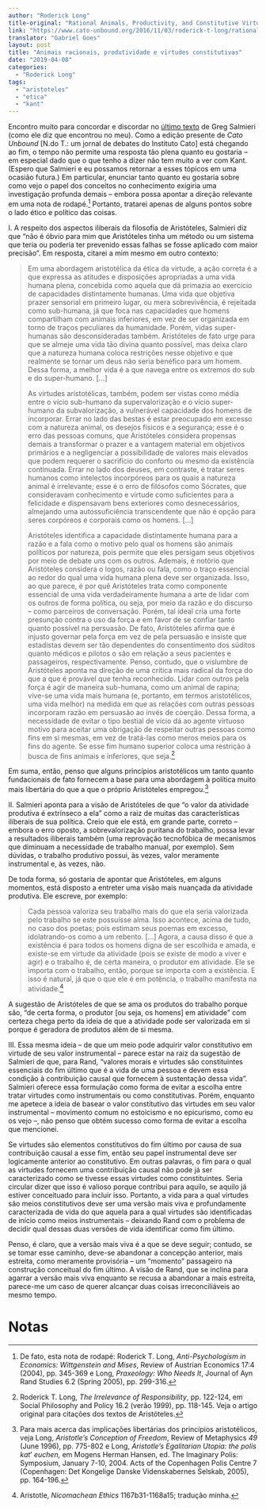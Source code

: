 ```yaml
---
author: "Roderick Long"
title-original: "Rational Animals, Productivity, and Constitutive Virtues"
link: "https://www.cato-unbound.org/2016/11/03/roderick-t-long/rational-animals-productivity-constitutive-virtues"
translator: "Gabriel Goes"
layout: post
title: "Animais racionais, produtividade e virtudes constitutivas"
date: "2019-04-08"
categories:   
  - "Roderick Long"
tags: 
  - "aristoteles"
  - "etica"
  - "kant"
---
```


Encontro muito para concordar e discordar no [último texto](https://www.cato-unbound.org/2016/11/02/gregory-salmieri/rational-cognition-motivation-greeks-kant-rand) de Greg Salmieri (como ele diz que encontrou no meu). Como a edição presente de _Cato Unbound_ \[N.do T.: um jornal de debates do Instituto Cato\] está chegando ao fim, o tempo não permite uma resposta tão plena quanto eu gostaria – em especial dado que o que tenho a dizer não tem muito a ver com Kant. (Espero que Salmieri e eu possamos retornar a esses tópicos em uma ocasião futura.) Em particular, enunciar tanto quanto eu gostaria sobre como vejo o papel dos conceitos no conhecimento exigiria uma investigação profunda demais – embora possa apontar a direção relevante em uma nota de rodapé.[^1] Portanto, tratarei apenas de alguns pontos sobre o lado ético e político das coisas.

I. A respeito dos aspectos iliberais da filosofia de Aristóteles, Salmieri diz que “não é óbvio para mim que Aristóteles tinha um método ou um sistema que teria ou poderia ter prevenido essas falhas se fosse aplicado com maior precisão”. Em resposta, citarei a mim mesmo em outro contexto:

> Em uma abordagem aristotélica da ética da virtude, a ação correta é a que expressa as atitudes e disposições apropriadas a uma vida humana plena, concebida como aquela que dá primazia ao exercício de capacidades distintamente humanas. Uma vida que objetiva prazer sensorial em primeiro lugar, ou mera sobrevivência, é rejeitada como sub-humana, já que foca nas capacidades que homens compartilham com animais inferiores, em vez de ser organizada em torno de traços peculiares da humanidade. Porém, vidas super-humanas são desconsideradas também. Aristóteles de fato urge para que se almeje uma vida tão divina quanto possível, mas deixa claro que a natureza humana coloca restrições nesse objetivo e que realmente se tornar um deus não seria benéfico para um homem. Dessa forma, a melhor vida é a que navega entre os extremos do sub e do super-humano. \[...\]
> 
> As virtudes aristotélicas, também, podem ser vistas como média entre o vício sub-humano da supervalorização e o vício super-humano da subvalorização, a vulnerável capacidade dos homens de incorporar. Errar no lado das bestas é estar preocupado em excesso com a natureza animal, os desejos físicos e a segurança; esse é o erro das pessoas comuns, que Aristóteles considera propensas demais a transformar o prazer e a vantagem material em objetivos primários e a negligenciar a possibilidade de valores mais elevados que podem requerer o sacrifício do conforto ou mesmo da existência continuada. Errar no lado dos deuses, em contraste, é tratar seres humanos como intelectos incorpóreos para os quais a natureza animal é irrelevante; esse é o erro de filósofos como Sócrates, que consideravam conhecimento e virtude como suficientes para a felicidade e dispensavam bens exteriores como desnecessários, almejando uma autossuficiência transcendente que não é opção para seres corpóreos e corporais como os homens. \[...\]
> 
> Aristóteles identifica a capacidade distintamente humana para a razão e a fala como o motivo pelo qual os homens são animais políticos por natureza, pois permite que eles persigam seus objetivos por meio de debate uns com os outros. Ademais, é notório que Aristóteles considera o logos, razão ou fala, como o traço essencial ao redor do qual uma vida humana plena deve ser organizada. Isso, ao que parece, é por quê Aristóteles trata como componente essencial de uma vida verdadeiramente humana a arte de lidar com os outros de forma política, ou seja, por meio da razão e do discurso – como parceiros de conversação. Porém, tal ideal cria uma forte presunção contra o uso da força e em favor de se confiar tanto quanto possível na persuasão. De fato, Aristóteles afirma que é injusto governar pela força em vez de pela persuasão e insiste que estadistas devem ser tão dependentes do consentimento dos súditos quanto médicos e pilotos o são em relação a seus pacientes e passageiros, respectivamente. Penso, contudo, que o vislumbre de Aristóteles aponta na direção de uma crítica mais radical da força do que a que é provável que tenha reconhecido. Lidar com outros pela força é agir de maneira sub-humana, como um animal de rapina; vive-se uma vida mais humana (e, portanto, em termos aristotélicos, uma vida melhor) na medida em que as relações com outras pessoas incorporam razão em persuasão ao invés de coerção. Dessa forma, a necessidade de evitar o tipo bestial de vício dá ao agente virtuoso motivo para aceitar uma obrigação de respeitar outras pessoas como fins em si mesmas, em vez de tratá-las como meros meios para os fins do agente. Se esse fim humano superior coloca uma restrição à busca de fins animais e inferiores, que seja.[^2]

Em suma, então, penso que alguns princípios aristotélicos um tanto quanto fundacionais de fato fornecem a base para uma abordagem à política muito mais libertária do que a que o próprio Aristóteles empregou.[^3]

II. Salmieri aponta para a visão de Aristóteles de que “o valor da atividade produtiva é extrínseco a ela” como a raiz de muitas das características iliberais de sua política. Creio que ele está, em grande parte, correto – embora o erro oposto, a sobrevalorização puritana do trabalho, possa levar a resultados iliberais também (uma reprovação tecnofóbica de mecanismos que diminuam a necessidade de trabalho manual, por exemplo). Sem dúvidas, o trabalho produtivo possui, às vezes, valor meramente instrumental e, às vezes, não.

De toda forma, só gostaria de apontar que Aristóteles, em alguns momentos, está disposto a entreter uma visão mais nuançada da atividade produtiva. Ele escreve, por exemplo:

> Cada pessoa valoriza seu trabalho mais do que ela seria valorizada pelo trabalho se este possuísse alma. Isso acontece, acima de tudo, no caso dos poetas; pois estimam seus poemas em excesso, idolatrando-os como a um rebento. \[...\] Agora, a causa disso é que a existência é para todos os homens digna de ser escolhida e amada, e existe-se em virtude da atividade (pois se existe de modo a viver e agir) e o trabalho é, de certa maneira, o produtor em atividade. Ele se importa com o trabalho, então, porque se importa com a existência. E isso é natural, já que o que ele é em potência, o trabalho manifesta na atividade.[^4]

A sugestão de Aristóteles de que se ama os produtos do trabalho porque são, “de certa forma, o produtor \[ou seja, os homens\] em atividade” com certeza chega perto da ideia de que a atividade pode ser valorizada em si porque é geradora de produtos além de si mesma.

III. Essa mesma ideia – de que um meio pode adquirir valor constitutivo em virtude de seu valor instrumental – parece estar na raiz da sugestão de Salmieri de que, para Rand, “valores morais e virtudes são constituintes essenciais do fim último que é a vida de uma pessoa e devem essa condição à contribuição causal que fornecem à sustentação dessa vida”. Salmieri oferece essa formulação como forma de evitar a escolha entre tratar virtudes como instrumentais ou como constitutivas. Porém, enquanto me apetece a ideia de basear o valor constitutivo das virtudes em seu valor instrumental – movimento comum no estoicismo e no epicurismo, como eu os vejo –, não penso que obtém sucesso como forma de evitar a escolha que mencionei.

Se virtudes são elementos constitutivos do fim último por causa de sua contribuição causal a esse fim, então seu papel instrumental deve ser logicamente anterior ao constitutivo. Em outras palavras, o fim para o qual as virtudes fornecem uma contribuição causal não pode já ser caracterizado como se tivesse essas virtudes como constituintes. Seria circular dizer que isso é valioso porque contribui para aquilo, se aquilo já estiver conceituado para incluir isso. Portanto, a vida para a qual virtudes são meios constitutivos deve ser uma versão mais viva e profundamente caracterizada de vida do que aquela para a qual virtudes são identificadas de início como meios instrumentais – deixando Rand com o problema de decidir qual dessas duas versões de vida identificar como fim último.

Penso, é claro, que a versão mais viva é a que se deve seguir; contudo, se se tomar esse caminho, deve-se abandonar a concepção anterior, mais estreita, como meramente provisória – um “momento” passageiro na construção conceitual do fim último. A visão de Rand, que se inclina para agarrar a versão mais viva enquanto se recusa a abandonar a mais estreita, parece-me um caso de querer alcançar duas coisas irreconciliáveis ao mesmo tempo.

# Notas

[^1]: De fato, esta nota de rodapé: Roderick T. Long, _Anti-Psychologism in Economics: Wittgenstein and Mises_, Review of Austrian Economics 17:4 (2004), pp. 345-369 e Long, _Praxeology: Who Needs It_, Journal of Ayn Rand Studies 6.2 (Spring 2005), pp. 299-316.

[^2]: Roderick T. Long, _The Irrelevance of Responsibility_, pp. 122-124, em Social Philosophy and Policy 16.2 (verão 1999), pp. 118-145. Veja o artigo original para citações dos textos de Aristóteles.

[^3]: Para mais acerca das implicações libertárias dos princípios aristotélicos, veja Long, _Aristotle’s Conception of Freedom_, Review of Metaphysics _49_ (June 1996), pp. 775-802 e Long, _Aristotle’s Egalitarian Utopia: the polis kat_’ _euchen,_ em Mogens Herman Hansen, ed. The Imaginary Polis: Symposium, January 7-10, 2004. Acts of the Copenhagen Polis Centre 7 (Copenhagen: Det Kongelige Danske Videnskabernes Selskab, 2005), pp. 164-196.

[^4]: Aristotle, _Nicomachean Ethics_ 1167b31-1168a15; tradução minha.

[^5]: Veja Roderick T. Long, _Reason and Value: Aristotle versus Rand,_ (Poughkeepsie: Objectivist Center, 2000).
